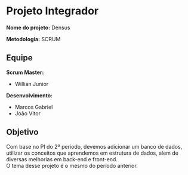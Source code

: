 # Projeto Integrador  

**Nome do projeto:** Densus

**Metodologia:** SCRUM  

## Equipe

**Scrum Master:** 
- Willian Junior  

**Desenvolvimento:**   
- Marcos Gabriel  
- João Vitor  

## Objetivo
Com base no PI do 2º periodo, devemos adicionar um banco de dados, utilizar os conceitos que aprendemos em estrutura de dados, alem de diversas melhorias em back-end e front-end.  
O tema desse projeto é o mesmo do periodo anterior.

